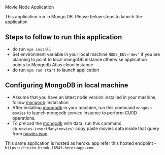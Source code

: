 Movie Node Application

This application run in Mongo DB. Please below steps to launch the application

## Steps to follow to run this application

- do run `npm install`
- Set environment variable in your local machine `NODE_ENV='dev'` if you are planning to point to local mongoDb instance otherwise application points to Mongodb Atlas cloud instance
- do run `npm run start` to launch application

## Configuring MongoDB in local machine

- Assume that you have an latest node version installed in your machine, follow [mongodb](https://docs.mongodb.com/manual/installation/) Installation
- After installing [mongodb](https://docs.mongodb.com/manual/installation/) in your machine, run this command `mongosh movies` to launch mongodb service instance to perform CURD operations.
- To preload the [mongodb](https://docs.mongodb.com/manual/installation/) with data, run this command `db.movies.insertMany(movies)` copy paste movies data inside that query from [movies.json](https://github.com/UmarMydeen/movie-app-node/blob/master/fake/movies.json).

This same application is hosted as heroku app refer this hosted endpoint - `https://frozen-brook-16543.herokuapp.com`
